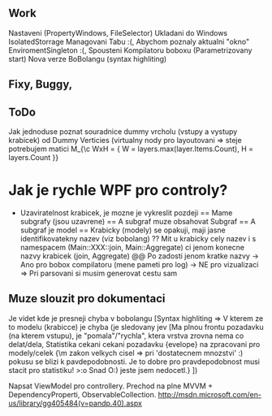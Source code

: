 ## Work
  Nastaveni (PropertyWindows, FileSelector)
  Ukladani do Windows IsolatedStorrage
  Managovani Tabu :(,
    Abychom poznaly aktualni "okno"
  EnviromentSingleton :(,
  Spousteni Kompilatoru boboxu (Parametrizovany start)
  Nova verze BoBolangu (syntax highliting)

## Fixy, Buggy,

## ToDo

Jak jednoduse poznat souradnice dummy vrcholu (vstupy a vystupy krabicek) od Dummy Verticies (virtualny nody pro layoutovani => steje potrebujem matici 
M_{\c WxH = { W = layers.max(layer.Items.Count), H = layers.Count }}
  

# Jak je rychle WPF pro controly?
+ Uzaviratelnost krabicek, je mozne je vykreslit pozdeji
== Mame subgrafy (jsou uzavrene)
== A subgraf muze obsahovat Subgraf
== A subgraf je model
== Krabicky (modely) se opakuji, maji jasne identifikovatekny nazev (viz bobolang)
?? Mit u krabicky cely nazev i s namespacem (Main::XXX::join, Main::Aggregate) ci jenom konecne nazvy krabicek (join, Aggregate)
@@ Po zadosti jenom kratke nazvy -> Ano pro bobox compilatoru (mene pameti pro log) -> NE pro vizualizaci => Pri parsovani si musim generovat cestu sam

## Muze slouzit pro dokumentaci
Je videt kde je presneji chyba v bobolangu [Syntax highliting => V kterem ze to modelu (krabicce) je chyba (je sledovany jev [Ma plnou frontu pozadavku (na kterem vstupu), je "pomala"/"rychla", ktera vrstva zrovna nema co delat/dela, Statistika cekani cekani pozadavku {evelope} na zpracovani pro modely/celek {\m zakon velkych cisel => pri 'dostatecnem mnozstvi' :) pokusu se blizi k pavdepodobnosti. Je to dobre pro pravdepodobnost musi stacit pro statistiku! >:o Snad O:) jeste jsem nedocetl.} ])

Napsat ViewModel pro controllery. Prechod na plne MVVM + DependencyProperti, ObservableCollection.
http://msdn.microsoft.com/en-us/library/gg405484(v=pandp.40).aspx
